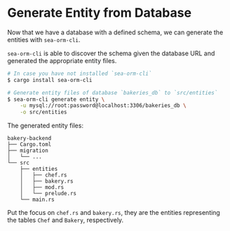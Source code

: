 # Generate Entity from Database

Now that we have a database with a defined schema, we can generate the entities with `sea-orm-cli`.

`sea-orm-cli` is able to discover the schema given the database URL and generated the appropriate entity files.

```sh
# In case you have not installed `sea-orm-cli`
$ cargo install sea-orm-cli
```

```sh
# Generate entity files of database `bakeries_db` to `src/entities`
$ sea-orm-cli generate entity \
    -u mysql://root:password@localhost:3306/bakeries_db \
    -o src/entities
```

The generated entity files:

```
bakery-backend
├── Cargo.toml
├── migration
│   └── ...
└── src
    ├── entities
    │   ├── chef.rs
    │   ├── bakery.rs
    │   ├── mod.rs
    │   └── prelude.rs
    └── main.rs
```

Put the focus on `chef.rs` and `bakery.rs`, they are the entities representing the tables `Chef` and `Bakery`, respectively.
